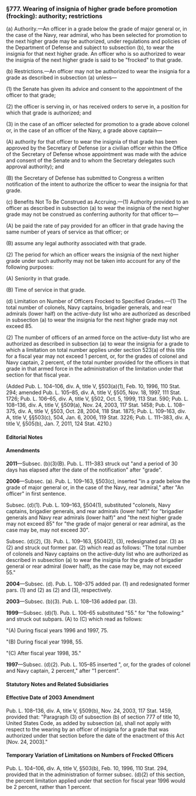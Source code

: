 ### §777. Wearing of insignia of higher grade before promotion (frocking): authority; restrictions ###

(a) Authority.—An officer in a grade below the grade of major general or, in the case of the Navy, rear admiral, who has been selected for promotion to the next higher grade may be authorized, under regulations and policies of the Department of Defense and subject to subsection (b), to wear the insignia for that next higher grade. An officer who is so authorized to wear the insignia of the next higher grade is said to be "frocked" to that grade.

(b) Restrictions.—An officer may not be authorized to wear the insignia for a grade as described in subsection (a) unless—

(1) the Senate has given its advice and consent to the appointment of the officer to that grade;

(2) the officer is serving in, or has received orders to serve in, a position for which that grade is authorized; and

(3) in the case of an officer selected for promotion to a grade above colonel or, in the case of an officer of the Navy, a grade above captain—

(A) authority for that officer to wear the insignia of that grade has been approved by the Secretary of Defense (or a civilian officer within the Office of the Secretary of Defense whose appointment was made with the advice and consent of the Senate and to whom the Secretary delegates such approval authority); and

(B) the Secretary of Defense has submitted to Congress a written notification of the intent to authorize the officer to wear the insignia for that grade.

(c) Benefits Not To Be Construed as Accruing.—(1) Authority provided to an officer as described in subsection (a) to wear the insignia of the next higher grade may not be construed as conferring authority for that officer to—

(A) be paid the rate of pay provided for an officer in that grade having the same number of years of service as that officer; or

(B) assume any legal authority associated with that grade.

(2) The period for which an officer wears the insignia of the next higher grade under such authority may not be taken into account for any of the following purposes:

(A) Seniority in that grade.

(B) Time of service in that grade.

(d) Limitation on Number of Officers Frocked to Specified Grades.—(1) The total number of colonels, Navy captains, brigadier generals, and rear admirals (lower half) on the active-duty list who are authorized as described in subsection (a) to wear the insignia for the next higher grade may not exceed 85.

(2) The number of officers of an armed force on the active-duty list who are authorized as described in subsection (a) to wear the insignia for a grade to which a limitation on total number applies under section 523(a) of this title for a fiscal year may not exceed 1 percent, or, for the grades of colonel and Navy captain, 2 percent, of the total number provided for the officers in that grade in that armed force in the administration of the limitation under that section for that fiscal year.

(Added Pub. L. 104–106, div. A, title V, §503(a)(1), Feb. 10, 1996, 110 Stat. 294; amended Pub. L. 105–85, div. A, title V, §505, Nov. 18, 1997, 111 Stat. 1726; Pub. L. 106–65, div. A, title V, §502, Oct. 5, 1999, 113 Stat. 590; Pub. L. 108–136, div. A, title V, §509(a), Nov. 24, 2003, 117 Stat. 1458; Pub. L. 108–375, div. A, title V, §503, Oct. 28, 2004, 118 Stat. 1875; Pub. L. 109–163, div. A, title V, §§503(c), 504, Jan. 6, 2006, 119 Stat. 3226; Pub. L. 111–383, div. A, title V, §505(b), Jan. 7, 2011, 124 Stat. 4210.)

#### **Editorial Notes** ####

#### Amendments ####

**2011**—Subsec. (b)(3)(B). Pub. L. 111–383 struck out "and a period of 30 days has elapsed after the date of the notification" after "grade".

**2006**—Subsec. (a). Pub. L. 109–163, §503(c), inserted "in a grade below the grade of major general or, in the case of the Navy, rear admiral," after "An officer" in first sentence.

Subsec. (d)(1). Pub. L. 109–163, §504(1), substituted "colonels, Navy captains, brigadier generals, and rear admirals (lower half)" for "brigadier generals and Navy rear admirals (lower half)" and "the next higher grade may not exceed 85" for "the grade of major general or rear admiral, as the case may be, may not exceed 30".

Subsec. (d)(2), (3). Pub. L. 109–163, §504(2), (3), redesignated par. (3) as (2) and struck out former par. (2) which read as follows: "The total number of colonels and Navy captains on the active-duty list who are authorized as described in subsection (a) to wear the insignia for the grade of brigadier general or rear admiral (lower half), as the case may be, may not exceed 55."

**2004**—Subsec. (d). Pub. L. 108–375 added par. (1) and redesignated former pars. (1) and (2) as (2) and (3), respectively.

**2003**—Subsec. (b)(3). Pub. L. 108–136 added par. (3).

**1999**—Subsec. (d)(1). Pub. L. 106–65 substituted "55." for "the following:" and struck out subpars. (A) to (C) which read as follows:

"(A) During fiscal years 1996 and 1997, 75.

"(B) During fiscal year 1998, 55.

"(C) After fiscal year 1998, 35."

**1997**—Subsec. (d)(2). Pub. L. 105–85 inserted ", or, for the grades of colonel and Navy captain, 2 percent," after "1 percent".

#### **Statutory Notes and Related Subsidiaries** ####

#### Effective Date of 2003 Amendment ####

Pub. L. 108–136, div. A, title V, §509(b), Nov. 24, 2003, 117 Stat. 1459, provided that: "Paragraph (3) of subsection (b) of section 777 of title 10, United States Code, as added by subsection (a), shall not apply with respect to the wearing by an officer of insignia for a grade that was authorized under that section before the date of the enactment of this Act [Nov. 24, 2003]."

#### Temporary Variation of Limitations on Numbers of Frocked Officers ####

Pub. L. 104–106, div. A, title V, §503(b), Feb. 10, 1996, 110 Stat. 294, provided that in the administration of former subsec. (d)(2) of this section, the percent limitation applied under that section for fiscal year 1996 would be 2 percent, rather than 1 percent.